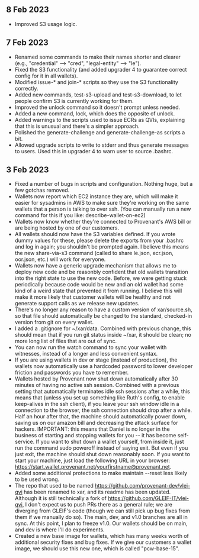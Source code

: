 ## 8 Feb 2023
* Improved S3 usage logic.

## 7 Feb 2023

* Renamed some commands to make their names shorter and clearer (e.g., "credential" --> "cred", "legal-entity" --> "le").
* Fixed the S3 functionality (and added upgrader 4 to guarantee correct config for it in all wallets).
* Modified issue-* and join-* scripts so they use the S3 functionality correctly.
* Added new commands, test-s3-upload and test-s3-download, to let people confirm S3 is currently working for them.
* Improved the unlock command so it doesn't prompt unless needed.
* Added a new command, lock, which does the opposite of unlock.
* Added warnings to the scripts used to issue ECRs as QVIs, explaining that this is unusual and there's a simpler approach.
* Polished the generate-challenge and generate-challenge-as scripts a bit.
* Allowed upgrade scripts to write to stderr and thus generate messages to users. Used this in upgrader 4 to warn user to source .bashrc.

## 3 Feb 2023

* Fixed a number of bugs in scripts and configuration. Nothing huge, but a few gotchas removed. 
* Wallets now report which EC2 instance they are, which will make it easier for sysadmins in AWS to make sure they're working on the same wallets that a person is talking to over ssh. (You can manually run a new command for this if you like: describe-wallet-on-ec2)
* Wallets now know whether they're connected to Provenant's AWS bill or are being hosted by one of our customers.
* All wallets should now have the S3 variables defined. If you wrote dummy values for these, please delete the exports from your .bashrc and log in again; you shouldn't be prompted again. I believe this means the new share-via-s3 command (called to share le.json, ecr.json, oor.json, etc.) will work for everyone.
* Wallets now have a generic upgrade mechanism that allows me to deploy new code and be reasonbly confident that old wallets transition into the right state to use the new code. Before, we were getting stuck periodically because code would be new and an old wallet had some kind of a weird state that prevented it from running. I believe this will make it more likely that customer wallets will be healthy and not generate support calls as we release new updates.
* There's no longer any reason to have a custom version of xar/source.sh, so that file should automatically be changed to the standard, checked-in version from git on every wallet.
* I added a .gitignore for ~/xar/data. Combined with previous change, this should mean that if you run git status inside ~/xar, it should be clean; no more long list of files that are out of sync.
* You can now run the watch command to sync your wallet with witnesses, instead of a longer and less convenient syntax.
* If you are using wallets in dev or stage (instead of production), the wallets now automatically use a hardcoded password to lower developer friction and passwords you have to remember.
* Wallets hosted by Provenant now shut down automatically after 30 minutes of having no active ssh session. Combined with a previous setting that automatically terminates idle ssh sessions after a while, this means that (unless you set up something like Ruth's config, to enable keep-alives in the ssh client), if you leave your ssh window idle in a connection to the browser, the ssh connection should drop after a while. Half an hour after that, the machine should automatically power down, saving us on our amazon bill and decreasing the attack surface for hackers. IMPORTANT: this means that Daniel is no longer in the business of starting and stopping wallets for you -- it has become self-service. If you want to shut down a wallet yourself, from inside it, just run the command sudo poweroff instead of saying exit. But even if you just exit, the machine should shut down reasonably soon. If you want to start your machine, just load the following URL in your browser: https://start.wallet.provenant.net/yourfirstname@provenant.net. 
* Added some additional protections to make maintain --reset less likely to be used wrong.
* The repo that used to be named https://github.com/provenant-dev/vlei-qvi has been renamed to xar, and its readme has been updated. Although it is still technically a fork of https://github.com/GLEIF-IT/vlei-qvi, I don't expect us to push PRs there as a general rule; we are diverging from GLEIF's code (though we can still pick up bug fixes from them if we manually do so). The main, dev, and v1.0 branches are all in sync. At this point, I plan to freeze v1.0. Our wallets should be on main, and dev is where I'll do experiments.
* Created a new base image for wallets, which has many weeks worth of additional security fixes and bug fixes. If we give our customers a wallet image, we should use this new one, which is called "pcw-base-15".